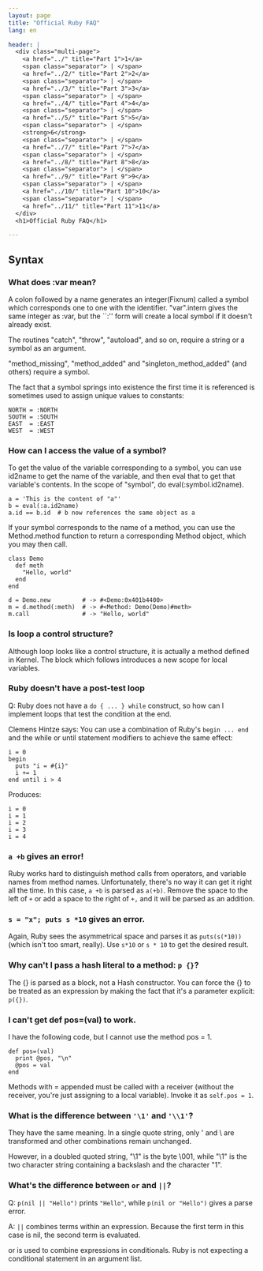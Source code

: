 ```yaml
---
layout: page
title: "Official Ruby FAQ"
lang: en

header: |
  <div class="multi-page">
    <a href="../" title="Part 1">1</a>
    <span class="separator"> | </span>
    <a href="../2/" title="Part 2">2</a>
    <span class="separator"> | </span>
    <a href="../3/" title="Part 3">3</a>
    <span class="separator"> | </span>
    <a href="../4/" title="Part 4">4</a>
    <span class="separator"> | </span>
    <a href="../5/" title="Part 5">5</a>
    <span class="separator"> | </span>
    <strong>6</strong>
    <span class="separator"> | </span>
    <a href="../7/" title="Part 7">7</a>
    <span class="separator"> | </span>
    <a href="../8/" title="Part 8">8</a>
    <span class="separator"> | </span>
    <a href="../9/" title="Part 9">9</a>
    <span class="separator"> | </span>
    <a href="../10/" title="Part 10">10</a>
    <span class="separator"> | </span>
    <a href="../11/" title="Part 11">11</a>
  </div>
  <h1>Official Ruby FAQ</h1>

---
```


## Syntax

### What does :var mean?

A colon followed by a name generates an integer(Fixnum) called a symbol which corresponds one to one with the identifier. "var".intern gives the same integer as :var, but the ``:'' form will create a local symbol if it doesn't already exist.

The routines "catch", "throw", "autoload", and so on, require a string or a symbol as an argument.

"method_missing", "method_added" and "singleton_method_added" (and others) require a symbol.

The fact that a symbol springs into existence the first time it is referenced is sometimes used to assign unique values to constants:

    NORTH = :NORTH
    SOUTH = :SOUTH
    EAST  = :EAST
    WEST  = :WEST

### How can I access the value of a symbol?

To get the value of the variable corresponding to a symbol, you can use id2name to get the name of the variable, and then eval that to get that variable's contents. In the scope of "symbol", do eval(:symbol.id2name).

    a = 'This is the content of "a"'
    b = eval(:a.id2name)
    a.id == b.id  # b now references the same object as a

If your symbol corresponds to the name of a method, you can use the Method.method function to return a corresponding Method object, which you may then call.

    class Demo
      def meth
        "Hello, world"
      end
    end
    
    d = Demo.new         # -> #<Demo:0x401b4400>
    m = d.method(:meth)  # -> #<Method: Demo(Demo)#meth>
    m.call               # -> "Hello, world"

### Is loop a control structure?

Although loop looks like a control structure, it is actually a method defined in Kernel. The block which follows introduces a new scope for local variables.

### Ruby doesn't have a post-test loop

Q: Ruby does not have a `do { ... } while` construct, so how can I implement loops that test the condition at the end.

Clemens Hintze says: You can use a combination of Ruby's `begin ... end` and the while or until statement modifiers to achieve the same effect:

    i = 0
    begin
      puts "i = #{i}"
      i += 1
    end until i > 4

Produces:

    i = 0
    i = 1
    i = 2
    i = 3
    i = 4

### `a +b` gives an error!

Ruby works hard to distinguish method calls from operators, and variable names from method names. Unfortunately, there's no way it can get it right all the time. In this case, `a +b` is parsed as `a(+b)`. Remove the space to the left of `+` or add a space to the right of `+,` and it will be parsed as an addition.

### `s = "x"; puts s *10` gives an error.

Again, Ruby sees the asymmetrical space and parses it as `puts(s(*10))` (which isn't too smart, really). Use `s*10` or `s * 10` to get the desired result.

### Why can't I pass a hash literal to a method: `p {}`?

The {} is parsed as a block, not a Hash constructor. You can force the {} to be treated as an expression by making the fact that it's a parameter explicit: `p({})`.

### I can't get def pos=(val) to work.

I have the following code, but I cannot use the method pos = 1.

    def pos=(val)
      print @pos, "\n"
      @pos = val
    end

Methods with = appended must be called with a receiver (without the receiver, you're just assigning to a local variable). Invoke it as `self.pos = 1`.

### What is the difference between `'\1'` and `'\\1'`?

They have the same meaning. In a single quote string, only \' and \\ are transformed and other combinations remain unchanged.

However, in a doubled quoted string, "\1" is the byte \001, while "\\1" is the two character string containing a backslash and the character "1".

### What's the difference between `or` and `||`?

Q: `p(nil || "Hello")` prints `"Hello"`, while `p(nil or "Hello")` gives a parse error.

A: `||` combines terms within an expression. Because the first term in this case is nil, the second term is evaluated.

or is used to combine expressions in conditionals. Ruby is not expecting a conditional statement in an argument list.
